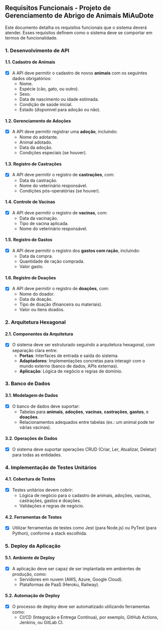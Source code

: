 ## Requisitos Funcionais - Projeto de Gerenciamento de Abrigo de Animais MiAuDote

Este documento detalha os requisitos funcionais que o sistema deverá atender. Esses requisitos definem como o sistema deve se comportar em termos de funcionalidade.

### 1. Desenvolvimento de API

#### 1.1. Cadastro de Animais
- [x] A API deve permitir o cadastro de novos **animais** com os seguintes dados obrigatórios:
  - Nome.
  - Espécie (cão, gato, ou outro).
  - Sexo.
  - Data de nascimento ou idade estimada.
  - Condição de saúde inicial.
  - Estado (disponível para adoção ou não).

#### 1.2. Gerenciamento de Adoções
- [x] A API deve permitir registrar uma **adoção**, incluindo:
  - Nome do adotante.
  - Animal adotado.
  - Data da adoção.
  - Condições especiais (se houver).

#### 1.3. Registro de Castrações
- [x] A API deve permitir o registro de **castrações**, com:
  - Data da castração.
  - Nome do veterinário responsável.
  - Condições pós-operatórias (se houver).

#### 1.4. Controle de Vacinas
- [x] A API deve permitir o registro de **vacinas**, com:
  - Data da vacinação.
  - Tipo de vacina aplicada.
  - Nome do veterinário responsável.

#### 1.5. Registro de Gastos
- [x] A API deve permitir o registro dos **gastos com ração**, incluindo:
  - Data da compra.
  - Quantidade de ração comprada.
  - Valor gasto.

#### 1.6. Registro de Doações
- [x] A API deve permitir o registro de **doações**, com:
  - Nome do doador.
  - Data da doação.
  - Tipo de doação (financeira ou materiais).
  - Valor ou itens doados.

### 2. Arquitetura Hexagonal

#### 2.1. Componentes da Arquitetura
- [x] O sistema deve ser estruturado seguindo a arquitetura hexagonal, com separação clara entre:
  - **Portas**: Interfaces de entrada e saída do sistema.
  - **Adaptadores**: Implementações concretas para interagir com o mundo externo (banco de dados, APIs externas).
  - **Aplicação**: Lógica de negócio e regras de domínio.

### 3. Banco de Dados

#### 3.1. Modelagem de Dados
- [x] O banco de dados deve suportar:
  - Tabelas para **animais**, **adoções**, **vacinas**, **castrações**, **gastos**, e **doações**.
  - Relacionamentos adequados entre tabelas (ex.: um animal pode ter várias vacinas).

#### 3.2. Operações de Dados
- [x] O sistema deve suportar operações CRUD (Criar, Ler, Atualizar, Deletar) para todas as entidades.

### 4. Implementação de Testes Unitários

#### 4.1. Cobertura de Testes
- [x] Testes unitários devem cobrir:
  - Lógica de negócio para o cadastro de animais, adoções, vacinas, castrações, gastos e doações.
  - Validações e regras de negócio.
  
#### 4.2. Ferramentas de Testes
- [x] Utilizar ferramentas de testes como Jest (para Node.js) ou PyTest (para Python), conforme a stack escolhida.

### 5. Deploy da Aplicação

#### 5.1. Ambiente de Deploy
- [x] A aplicação deve ser capaz de ser implantada em ambientes de produção, como:
  - Servidores em nuvem (AWS, Azure, Google Cloud).
  - Plataformas de PaaS (Heroku, Railway).

#### 5.2. Automação de Deploy
- [x] O processo de deploy deve ser automatizado utilizando ferramentas como:
  - CI/CD (Integração e Entrega Contínua), por exemplo, GitHub Actions, Jenkins, ou GitLab CI.
